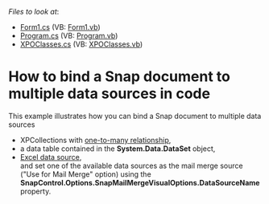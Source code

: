 <!-- default file list -->
*Files to look at*:

* [Form1.cs](./CS/MultipleDataSources/Form1.cs) (VB: [Form1.vb](./VB/MultipleDataSources/Form1.vb))
* [Program.cs](./CS/MultipleDataSources/Program.cs) (VB: [Program.vb](./VB/MultipleDataSources/Program.vb))
* [XPOClasses.cs](./CS/MultipleDataSources/XPOClasses.cs) (VB: [XPOClasses.vb](./VB/MultipleDataSources/XPOClasses.vb))
<!-- default file list end -->
# How to bind a Snap document to multiple data sources in code


<p>This example illustrates how you can bind a Snap document to multiple data sources

* XPCollections with <a href="https://documentation.devexpress.com/#CoreLibraries/CustomDocument2257">one-to-many relationship</a>, 
* a data table contained in the <strong>System.Data.DataSet</strong> object,
* <a href="http://help.devexpress.com/#WindowsForms/CustomDocument115529">Excel data source</a>,<br>and set one of the available data sources as the mail merge source ("Use for Mail Merge" option) using the <strong>SnapControl.Options.SnapMailMergeVisualOptions.DataSourceName</strong> property.<br><br></p>

<br/>


